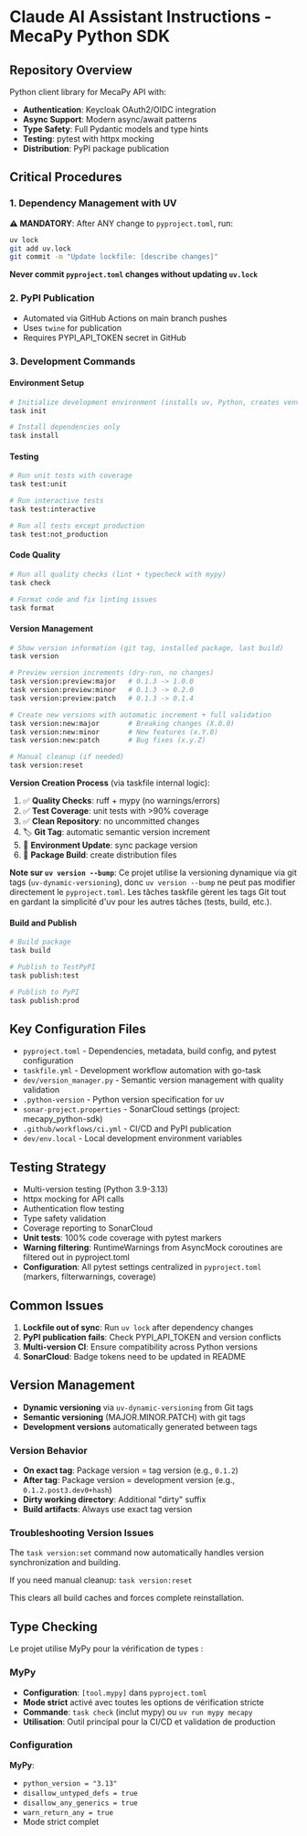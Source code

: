 # Claude AI Assistant Instructions - MecaPy Python SDK

## Repository Overview
Python client library for MecaPy API with:
- **Authentication**: Keycloak OAuth2/OIDC integration
- **Async Support**: Modern async/await patterns
- **Type Safety**: Full Pydantic models and type hints
- **Testing**: pytest with httpx mocking
- **Distribution**: PyPI package publication

## Critical Procedures

### 1. Dependency Management with UV
**⚠️ MANDATORY**: After ANY change to `pyproject.toml`, run:

```bash
uv lock
git add uv.lock
git commit -m "Update lockfile: [describe changes]"
```

**Never commit `pyproject.toml` changes without updating `uv.lock`**

### 2. PyPI Publication
- Automated via GitHub Actions on main branch pushes
- Uses `twine` for publication
- Requires PYPI_API_TOKEN secret in GitHub

### 3. Development Commands

#### Environment Setup
```bash
# Initialize development environment (installs uv, Python, creates venv)
task init

# Install dependencies only
task install
```

#### Testing
```bash
# Run unit tests with coverage
task test:unit

# Run interactive tests
task test:interactive

# Run all tests except production
task test:not_production
```

#### Code Quality
```bash
# Run all quality checks (lint + typecheck with mypy)
task check

# Format code and fix linting issues
task format
```

#### Version Management
```bash
# Show version information (git tag, installed package, last build)
task version

# Preview version increments (dry-run, no changes)
task version:preview:major   # 0.1.3 -> 1.0.0
task version:preview:minor   # 0.1.3 -> 0.2.0
task version:preview:patch   # 0.1.3 -> 0.1.4

# Create new versions with automatic increment + full validation
task version:new:major       # Breaking changes (X.0.0)
task version:new:minor       # New features (x.Y.0)
task version:new:patch       # Bug fixes (x.y.Z)

# Manual cleanup (if needed)
task version:reset
```

**Version Creation Process** (via taskfile internal logic):
1. ✅ **Quality Checks**: ruff + mypy (no warnings/errors)
2. ✅ **Test Coverage**: unit tests with >90% coverage
3. ✅ **Clean Repository**: no uncommitted changes
4. 🏷️ **Git Tag**: automatic semantic version increment
5. 🔄 **Environment Update**: sync package version
6. 🔨 **Package Build**: create distribution files

**Note sur `uv version --bump`**:
Ce projet utilise la versioning dynamique via git tags (`uv-dynamic-versioning`), donc `uv version --bump` ne peut pas modifier directement le `pyproject.toml`. Les tâches taskfile gèrent les tags Git tout en gardant la simplicité d'uv pour les autres tâches (tests, build, etc.).

#### Build and Publish
```bash
# Build package
task build

# Publish to TestPyPI
task publish:test

# Publish to PyPI
task publish:prod
```

## Key Configuration Files
- `pyproject.toml` - Dependencies, metadata, build config, and pytest configuration
- `taskfile.yml` - Development workflow automation with go-task
- `dev/version_manager.py` - Semantic version management with quality validation
- `.python-version` - Python version specification for uv
- `sonar-project.properties` - SonarCloud settings (project: mecapy_python-sdk)
- `.github/workflows/ci.yml` - CI/CD and PyPI publication
- `dev/env.local` - Local development environment variables

## Testing Strategy
- Multi-version testing (Python 3.9-3.13)
- httpx mocking for API calls
- Authentication flow testing
- Type safety validation
- Coverage reporting to SonarCloud
- **Unit tests**: 100% code coverage with pytest markers
- **Warning filtering**: RuntimeWarnings from AsyncMock coroutines are filtered out in pyproject.toml
- **Configuration**: All pytest settings centralized in `pyproject.toml` (markers, filterwarnings, coverage)

## Common Issues
1. **Lockfile out of sync**: Run `uv lock` after dependency changes
2. **PyPI publication fails**: Check PYPI_API_TOKEN and version conflicts
3. **Multi-version CI**: Ensure compatibility across Python versions
4. **SonarCloud**: Badge tokens need to be updated in README

## Version Management
- **Dynamic versioning** via `uv-dynamic-versioning` from Git tags
- **Semantic versioning** (MAJOR.MINOR.PATCH) with git tags
- **Development versions** automatically generated between tags

### Version Behavior
- **On exact tag**: Package version = tag version (e.g., `0.1.2`)
- **After tag**: Package version = development version (e.g., `0.1.2.post3.dev0+hash`)
- **Dirty working directory**: Additional "dirty" suffix
- **Build artifacts**: Always use exact tag version

### Troubleshooting Version Issues
The `task version:set` command now automatically handles version synchronization and building.

If you need manual cleanup: `task version:reset`

This clears all build caches and forces complete reinstallation.

## Type Checking

Le projet utilise MyPy pour la vérification de types :

### MyPy
- **Configuration**: `[tool.mypy]` dans `pyproject.toml`
- **Mode strict** activé avec toutes les options de vérification stricte
- **Commande**: `task check` (inclut mypy) ou `uv run mypy mecapy`
- **Utilisation**: Outil principal pour la CI/CD et validation de production

### Configuration
**MyPy**:
- `python_version = "3.13"`
- `disallow_untyped_defs = true`
- `disallow_any_generics = true`
- `warn_return_any = true`
- Mode strict complet
